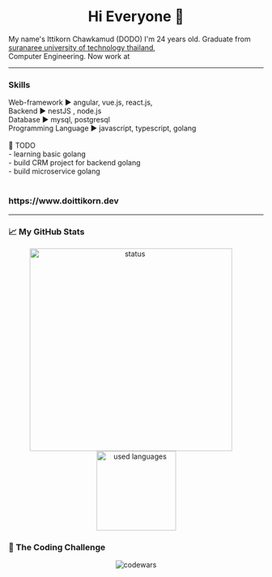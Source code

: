 <h1 align="center"> Hi Everyone 👋 </h1>  



My name's Ittikorn Chawkamud (DODO)   I'm 24 years old. Graduate from [suranaree university of technology thailand](http://www.sut.ac.th/2012/en/), <br/>
Computer Engineering. Now work at 

***
<h3>Skills</h3>
Web-framework  ▶️  angular, vue.js, react.js, 
<br/>
Backend        ▶️  nestJS , node.js
<br/>
Database       ▶️  mysql, postgresql
<br/>
Programming Language ▶️ javascript, typescript, golang 
<br/>
<br/>
🌱 TODO <br/>
- learning basic golang  <br/>
- build CRM project for backend golang <br/>
- build microservice golang <br/>

<br/>
<h3>https://www.doittikorn.dev</h3>  

----

<h3>📈 My GitHub Stats</h3>

<p align="center">
<img src="https://github-readme-stats.vercel.app/api?username=Doittikorn&show_icons=true" alt="status"  width="400" style="margin-right: 20px;"/>
<img src="https://github-readme-stats.vercel.app/api/top-langs/?username=Doittikorn&layout=compact" alt="used languages" height="157" />
</p>

<h3>📖 The Coding Challenge</h3>
<p align="center">
  <img src="https://www.codewars.com/users/DoIttikorn/badges/large" alt="codewars" />
</p>


<!---
Here are some ideas to get you started:
&theme=highcontrast
- 🔭 I’m currently working on ... 
- 🌱 I’m currently learning vue.js
- 👯 I’m looking to collaborate on ...
- 🤔 I’m looking for help with ...
- 💬 Ask me about ...
- 📫 How to reach me: ...
- 😄 Pronouns: ...
- ⚡ Fun fact: ...
-->
